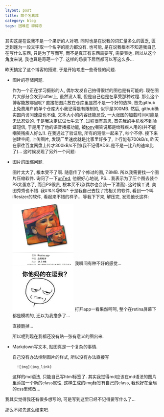 ```yaml
---
layout: post
title: 取个名真难
category: blog
tags: 困难症 碎碎念
---
```


其实这是在说我不是一个果断的人对吧. 同时也是在说我的词汇量多么的匮乏, 匮乏到连为一段文字取一个名字的能力都没有. 也可能, 是在说我根本不知道我自己在写什么东西, 只是为了写而写, 而不是真正有东西需要写, 需要表达. 所以从这个角度来说, 我也算是奇葩一个了. 这样的场景下居然都可以写这么多...

昨天搞定了这个博客的搭建, 于是开始考虑一些奇怪的问题.

- 图片的存储问题.

    作为一个正在学习摄影的人, 偶尔发发自己拍得很烂的图也是有可能的. 现在图片大部分会发到lofter上, 虽然没人看, 但是自己也是在享受那种过程. 那么这个博客能放哪里呢? 
    直接把图片放在仓库里显然不是一个好的选择, 首先github上免费用户的单个仓库大小我记得是有限制的, 似乎是300MB. 然后, github确实国内访问速度也不佳, 文本大小的内容还能忍受, 一大张图的加载时间可能是无法忍受的.
    于是我决定试试七牛云了. 过程很有意思, 首先我的手机收不到验证短信, 于是用了他的语音播报功能, 被[tony](https://blog.tonyseek.com/about/)嘲笑说那是给残疾人用的(并不能嘲笑残疾人好么!). 在我通过了验证后, 所有的短信一起来了, 吵个不停. 接下来创建空间, 上传图片, 发现厂里速度就是比家里好多了, 上行能有700kB/s, 昨天在家往百度网盘上传才300kB/s不到(我不记得ADSL是不是一比八的速率比了)... 这时候发现了另外一个问题:

- 图片的压缩问题.

    图片太大了, 根本受不了啊. 随意传了个修过的图, 7.8MB. 所以我需要找一个图片压缩软件. 询问了一下[unTed](http://unted.lofter.com/), 他很好心地说, PS... 我表示为了压个图去装个PS太蛋疼了, 而且PS很贵, 根本买不起(偶尔也会装一下清高). 这时候丫说, 美图秀秀也不错. 我#!&%@$!#^ 
    于是我自己去找了找相关的软件, 看到一个叫iResizer的软件, 看起来不错的样子... 等我下下来, 解压完, 发现他长这样:
    
    <img src="https://raw.githubusercontent.com/tonicbupt/tonicbupt.github.io/master/images/pic/piciresizer.jpg" alt="iResizer" style="width: 200px;" class="center"/>
    我瞬间有种不好的感觉...
    <img src="https://raw.githubusercontent.com/tonicbupt/tonicbupt.github.io/master/images/pic/emotion-ntmdzdw.png" alt="你tmd在逗我?" style="width: 200px;" class="center"/>
    打开app一看果然呵呵, 整个在retina屏幕下都是模糊的, 还以为我撸多了...

    直接删掉...

    所以呢到现在我都还没有贴一张有意义的图出来.

- Markdown写文本, 贴图真是一个复杂的事情.
    
    自己没有办法控制图片的样式, 所以没有办法直接写

        ![img](img_link)

    这样的md语法, 只能自己写html标签了.
    其实我觉得md应该在md语法的图片里添加一个新的class属性, 这样生成的img标签有自己的class, 我也好在全局的css里修改...

我其实觉得我还有很多想写的, 可是写到这里已经不记得要写什么了...

那么不如先这么结束吧.
